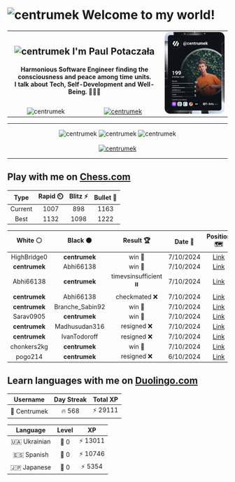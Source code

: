 <h1>
  <img
    src="https://emojis.slackmojis.com/emojis/images/1531849430/4246/blob-sunglasses.gif"
    width="30"
    alt="centrumek"
  />
  Welcome to my world!
</h1>

<table>
  <tbody>
    <tr>
      <td align="center" width="70%" colspan="2">
        <h2>
          <img
            src="https://raw.githubusercontent.com/MartinHeinz/MartinHeinz/master/wave.gif"
            width="30px"
            alt="centrumek"
          />
          I'm Paul Potaczała
        </h2>
        <h4>
          Harmonious Software Engineer finding the consciousness and peace among time units.
          <br/>
          I talk about Tech, Self-Development and Well-Being. 🌿🧘🚀
        </h4>
      </td>
      <td width="30%" rowspan="2">
        <a href="https://app.daily.dev/centrumek">
          <img
            src="./devcard.svg"
            alt="centrumek"
          />
        </a>
      </td>
    </tr>
    <tr align="center">
      <td>
        <img
          src="https://komarev.com/ghpvc/?username=centrumek&label=visitors&color=0e75b6&style=flat"
          alt="centrumek"
        >
      </td>
      <td>
        <a href="https://stackoverflow.com/users/14496012/centrumek">
          <img
            src="https://stackoverflow.com/users/flair/14496012.png?theme=dark"
            alt="centrumek"
          >
        </a>
      </td>
    </tr>
  </tbody>
</table>

---
<div align="center">
  <img 
    src="https://github-readme-stats.vercel.app/api?username=centrumek&show_icons=true&count_private=true&theme=dark&hide_border=true&hide=issues,contribs&bg_color=00000000"
    alt="centrumek"
  />
  <img
    src="https://github-readme-stats.vercel.app/api/top-langs/?username=centrumek&layout=compact&hide_border=true&theme=dark&bg_color=00000000&langs_count=6&exclude_repo=air-statistic-app"
    alt="centrumek"
  />
  <img 
    src="https://github-readme-streak-stats.herokuapp.com?user=centrumek&theme=dark&hide_border=true&background=FFFFFF00"
    alt="centrumek"
  />
  <br/>
  <br/>
  <a href="https://www.buymeacoffee.com/centrumek">
    <img
      src="https://cdn.buymeacoffee.com/buttons/v2/default-orange.png"
      height="50"
      width="210"
      alt="centrumek"
    />
  </a>
</div>

---

## Play with me on [Chess.com](https://www.chess.com/member/centrumek)

<div align="center">
<!--START_SECTION:chessStats-->
<!-- Automatically generated with https://github.com/Balastrong/chess-stats-action -->

| Type | Rapid ⏲️ | Blitz ⚡ | Bullet 🔫 |
|:---:|:---:|:---:|:---:|
| Current | 1007 | 898 | 1163 |
| Best | 1132 | 1098 | 1222 |

| White ⚪ | Black ⚫ | Result 🏆 | Date 📅 | Position 🗺️ | Type 🕕 |
|:---:|:---:|:---:|:---:|:---:|:---:|
| HighBridge0 | **centrumek** | win 🥇 | 7/10/2024 | <a href="http://www.ee.unb.ca/cgi-bin/tervo/fen.pl?select=8/1B6/2p1r3/3pk3/PK6/1P6/8/8 w - -">Link</a> | Blitz |
| **centrumek** | Abhi66138 | win 🥇 | 7/10/2024 | <a href="http://www.ee.unb.ca/cgi-bin/tervo/fen.pl?select=8/8/2p1p3/R1P1kp1b/P1B5/4P3/1PK5/3r4 b - -">Link</a> | Blitz |
| Abhi66138 | **centrumek** | timevsinsufficient ⏸️ | 7/10/2024 | <a href="http://www.ee.unb.ca/cgi-bin/tervo/fen.pl?select=4k3/8/4P3/5K1P/8/8/8/8 w - -">Link</a> | Blitz |
| **centrumek** | Abhi66138 | checkmated ❌ | 7/10/2024 | <a href="http://www.ee.unb.ca/cgi-bin/tervo/fen.pl?select=2k4r/1p6/2p4p/4RP2/Pp3p2/7q/3r4/6RK w - -">Link</a> | Blitz |
| **centrumek** | Branche_Sabin92 | win 🥇 | 7/10/2024 | <a href="http://www.ee.unb.ca/cgi-bin/tervo/fen.pl?select=8/8/8/8/8/5K2/6Q1/7k b - -">Link</a> | Blitz |
| Sarav0905 | **centrumek** | win 🥇 | 7/10/2024 | <a href="http://www.ee.unb.ca/cgi-bin/tervo/fen.pl?select=rnbqk1nr/pp5p/2p2P2/3p2p1/8/1P2PNb1/PBP2PPP/RN2KB1R w KQkq -">Link</a> | Blitz |
| **centrumek** | Madhusudan316 | resigned ❌ | 7/10/2024 | <a href="http://www.ee.unb.ca/cgi-bin/tervo/fen.pl?select=2kr4/ppp2ppp/8/2K5/2P5/P7/1q6/8 w - -">Link</a> | Blitz |
| **centrumek** | IvanTodoroff | resigned ❌ | 7/10/2024 | <a href="http://www.ee.unb.ca/cgi-bin/tervo/fen.pl?select=8/p5b1/1p4kp/1P6/P7/8/2K2n2/5r2 w - -">Link</a> | Blitz |
| chonkers2kg | **centrumek** | win 🥇 | 7/10/2024 | <a href="http://www.ee.unb.ca/cgi-bin/tervo/fen.pl?select=2kr4/p3b3/4q2p/1p2Pp2/2p2P2/2P1B2P/P5r1/2Q1KR2 w - -">Link</a> | Blitz |
| pogo214 | **centrumek** | resigned ❌ | 6/10/2024 | <a href="http://www.ee.unb.ca/cgi-bin/tervo/fen.pl?select=rnbqkb1r/p4ppp/2p1pn2/8/NppPP3/4BN2/PP2BPPP/R2QK2R b KQkq -">Link</a> | Bullet |

<!--END_SECTION:chessStats-->
</div>

## Learn languages with me on [Duolingo.com](https://www.duolingo.com/profile/Centrumek)

<div align="center">
<!--START_SECTION:duolingoStats-->
<!-- Automatically generated with https://github.com/centrumek/duolingo-readme-stats-->

| Username | Day Streak | Total XP |
|:---:|:---:|:---:|
| 👤 Centrumek | 🔥 568 | ⚡ 29111 |

| Language | Level | XP |
|:---:|:---:|:---:|
| 🇺🇦 Ukrainian | 👑 0 | ⚡ 13011 |
| 🇪🇸 Spanish | 👑 0 | ⚡ 10746 |
| 🇯🇵 Japanese | 👑 0 | ⚡ 5354 |

<!--END_SECTION:duolingoStats-->
</div>
<!--
**centrumek/centrumek** is a ✨ _special_ ✨ repository because its `README.md` (this file) appears on your GitHub profile.

Here are some ideas to get you started:

- 🔭 I’m currently working on ...
- 🌱 I’m currently learning ...
- 👯 I’m looking to collaborate on ...
- 🤔 I’m looking for help with ...
- 💬 Ask me about ...
- 📫 How to reach me: ...
- 😄 Pronouns: ...
- ⚡ Fun fact: ...
-->
